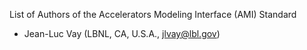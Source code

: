  List of Authors of the Accelerators Modeling Interface (AMI) Standard

- Jean-Luc Vay (LBNL, CA, U.S.A., jlvay@lbl.gov)
